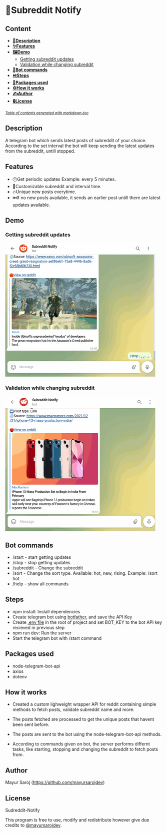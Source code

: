 # 🔔Subreddit Notify

## Content

- [**📰Description**](#description)
- [**✨Features**](#features)
- [**🖼️Demo**](#demo)
  - [Getting subreddit updates](#getting-subreddit-updates)
  - [Validation while changing subreddit](#validation-while-changing-subreddit)
- [**🤖Bot commands**](#bot-commands)
- [**⏯️Steps**](#steps)
- [**👜Packages used**](#packages-used)
- [**⚙️How it works**](#how-it-works)
- [**✍️Author**](#author)
- [**🔒License**](#license)

<small><i><a href='http://ecotrust-canada.github.io/markdown-toc/'>Table of contents generated with markdown-toc</a></i></small>

## Description

A telegram bot which sends latest posts of subreddit of your choice. According to the set interval the bot will keep sending the latest updates from the subreddit, untill stopped.

## Features

- 🕐Get periodic updates Example: every 5 minutes.
- 💁Customizable subreddit and interval time.
- 🔥Unique new posts everytime.
- ⏮️If no new posts available, it sends an earlier post untill there are latest updates available.

## Demo

### Getting subreddit updates

<img src='demo/start_stop_demo.gif' width="480">

### Validation while changing subreddit

<img src='demo/change_subreddit_demo.gif' width="480">

## Bot commands

- /start - start getting updates
- /stop - stop getting updates
- /subreddit - Change the subreddit
- /sort - Change the sort type. Available: hot, new, rising. Example: /sort hot
- /help - show all commands

## Steps

- npm install: Install dependencies
- Create telegram bot using [botfather](https://www.siteguarding.com/en/how-to-get-telegram-bot-api-token), and save the API Key
- Create [.env file](https://www.freecodecamp.org/news/how-to-use-node-environment-variables-with-a-dotenv-file-for-node-js-and-npm/) in the root of project and set BOT_KEY to the bot API key recieved in previous step
- npm run dev: Run the server
- Start the telegram bot with /start command

## Packages used

- node-telegram-bot-api
- axios
- dotenv

## How it works

- Created a custom lighweight wrapper API for reddit containing simple methods to fetch posts, validate subreddit name and more.

- The posts fetched are processed to get the unique posts that havent been sent before.

- The posts are sent to the bot using the node-telegram-bot-api methods.

- According to commands given on bot, the server performs differnt tasks, like starting, stopping and changing the subreddit to fetch posts from.

## Author

Mayur Saroj (https://github.com/mayursarojdev)

## License

Sudreddit-Notify

This program is free to use, modify and redistribute however give due credits to [@mayursarojdev](https://github.com/mayursarojdev).
